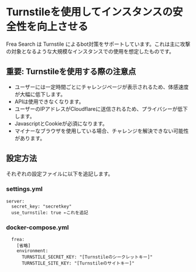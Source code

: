 # Turnstileを使用してインスタンスの安全性を向上させる
Frea Search は Turnstile によるbot対策をサポートしています。これは主に攻撃の対象となるような大規模なインスタンスでの使用を想定したものです。  

## 重要: Turnstileを使用する際の注意点
 - ユーザーには一定時間ごとにチャレンジページが表示されるため、体感速度が大幅に低下します。
 - APIは使用できなくなります。
 - ユーザーのIPアドレスがCloudflareに送信されるため、プライバシーが低下します。
 - JavascriptとCookieが必須になります。
 - マイナーなブラウザを使用している場合、チャレンジを解決できない可能性があります。

## 設定方法
それぞれの設定ファイルに以下を追記します。

### settings.yml
```
server:
  secret_key: "secretkey"
  use_turnstile: true ←これを追記
```

### docker-compose.yml
```
  frea:
    [省略]
    environment:
      TURNSTILE_SECRET_KEY: "[Turnstileのシークレットキー]"
      TURNSTILE_SITE_KEY: "[Turnstileのサイトキー]"

```
